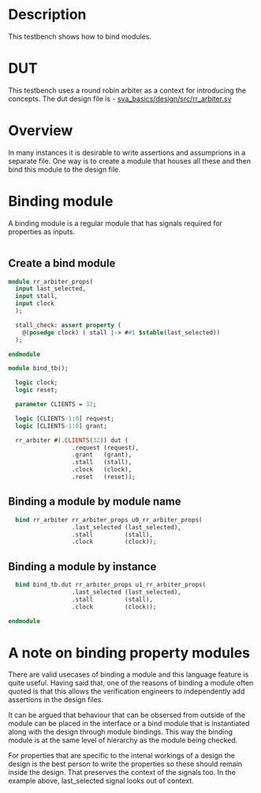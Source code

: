 # Description
This testbench shows how to bind modules.

# DUT
This testbench uses a round robin arbiter as a context for introducing the
concepts. The dut design file is -
[sva_basics/design/src/rr_arbiter.sv](https://github.com/openformal/sva_basics/blob/master/design/docs/rr_arbiter.md)

# Overview
In many instances it is desirable to write assertions and assumprions in a
separate file. One way is to create a module that houses all these and then
bind this module to the design file.

# Binding module
A binding module is a regular module that has signals required for properties
as inputs.

```sv

```
## Create a bind module
```sv
module rr_arbiter_props(
  input last_selected,
  input stall,
  input clock
  );

  stall_check: assert property (
    @(posedge clock) ( stall |-> ##1 $stable(last_selected))
  );

endmodule
```
```sv
module bind_tb();

  logic clock;
  logic reset;

  parameter CLIENTS = 32;

  logic [CLIENTS-1:0] request;
  logic [CLIENTS-1:0] grant;

  rr_arbiter #(.CLIENTS(32)) dut (
                  .request (request),
                  .grant   (grant),
                  .stall   (stall),
                  .clock   (clock),
                  .reset   (reset));

```
## Binding a module by module name
```sv
  bind rr_arbiter rr_arbiter_props u0_rr_arbiter_props(
                  .last_selected (last_selected),
                  .stall         (stall),
                  .clock         (clock));

```
## Binding a module by instance
```sv
  bind bind_tb.dut rr_arbiter_props u1_rr_arbiter_props(
                  .last_selected (last_selected),
                  .stall         (stall),
                  .clock         (clock));

endmodule
```
# A note on binding property modules
There are valid usecases of binding a module and this language feature is
quite useful. Having said that, one of the reasons of binding a module often
quoted is that this allows the verification engineers to independently add
assertions in the design files.

It can be argued that behaviour that can be obsersed from outside of the
module can be placed in the interface or a bind module that is instantiated
along with the design through module bindings. This way the binding module
is at the same level of hierarchy as the module being checked.

For properties that are specific to the intenal workings of a design
the design is the best person to write the properties so these should
remain inside the design. That preserves the context of the signals too.
In the example above, last_selected signal looks out of context.

